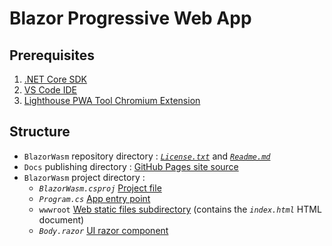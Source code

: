 # Blazor Progressive Web App

## Prerequisites
1. [.NET Core SDK](https://dotnet.microsoft.com/download)
2. [VS Code IDE](https://code.visualstudio.com/download)
3. [Lighthouse PWA Tool Chromium Extension](https://chrome.google.com/webstore/detail/lighthouse/blipmdconlkpinefehnmjammfjpmpbjk)

## Structure
- `BlazorWasm` repository directory : [*`License.txt`*](https://help.github.com/en/github/creating-cloning-and-archiving-repositories/licensing-a-repository) and [*`Readme.md`*](https://help.github.com/en/github/creating-cloning-and-archiving-repositories/about-readmes)
- `Docs` publishing directory : [GitHub Pages site source](https://help.github.com/en/github/working-with-github-pages/configuring-a-publishing-source-for-your-github-pages-site#choosing-a-publishing-source)
- `BlazorWasm` project directory :
  - *`BlazorWasm.csproj`* [Project file](https://docs.microsoft.com/en-us/dotnet/architecture/blazor-for-web-forms-developers/project-structure#project-file)
  - *`Program.cs`* [App entry point](https://docs.microsoft.com/en-us/dotnet/architecture/blazor-for-web-forms-developers/project-structure#entry-point)
  - `wwwroot` [Web static files subdirectory](https://docs.microsoft.com/en-us/dotnet/architecture/blazor-for-web-forms-developers/project-structure#static-files) (contains the *`index.html`* HTML document)
  - *`Body.razor`* [UI razor component](https://docs.microsoft.com/en-us/dotnet/architecture/blazor-for-web-forms-developers/project-structure#razor-components)
